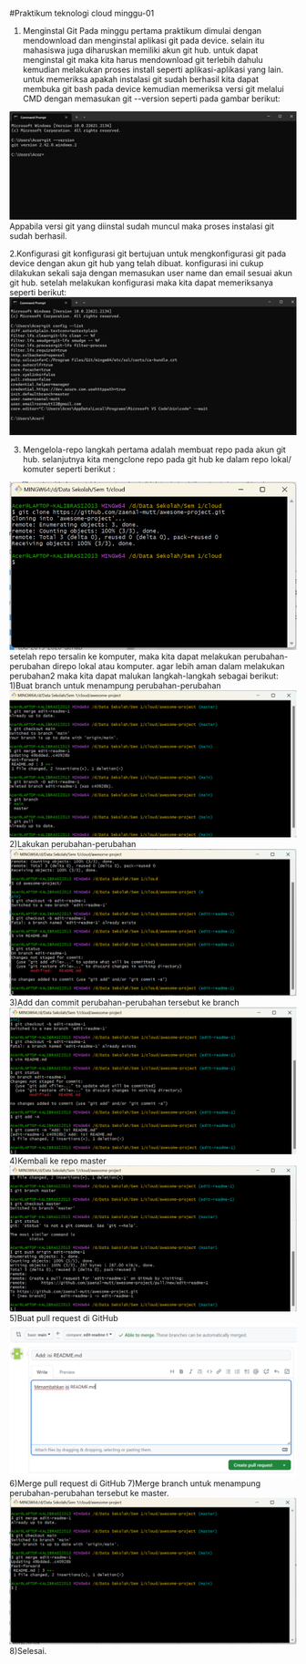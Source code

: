 #Praktikum teknologi cloud minggu-01
1. Menginstal Git
Pada minggu pertama praktikum dimulai dengan mendownload dan menginstal aplikasi git pada device. selain itu mahasiswa juga diharuskan memiliki akun git hub. 
untuk dapat menginstal git maka kita harus mendownload git terlebih dahulu kemudian melakukan proses install seperti aplikasi-aplikasi yang lain. untuk memeriksa apakah instalasi git sudah berhasil kita dapat membuka git bash pada device kemudian memeriksa
 versi git melalui CMD dengan memasukan git --version seperti pada gambar berikut:
 <img src="gambar-01.png">
 Appabila versi git yang diinstal sudah muncul maka proses instalasi git sudah berhasil.

 2.Konfigurasi git
 konfigurasi git bertujuan untuk mengkonfigurasi git pada device dengan akun git hub yang telah dibuat. konfigurasi ini cukup dilakukan sekali saja dengan memasukan user name dan email sesuai akun git hub. setelah melakukan konfigurasi maka kita dapat memeriksanya seperti berikut:
 <img src="gambar-02.png">

 3. Mengelola-repo
 langkah pertama adalah membuat repo pada akun git hub. selanjutnya kita mengclone repo pada git hub ke dalam repo lokal/ komuter seperti berikut :
 <img src="gambar-03.png">
 setelah repo tersalin ke komputer, maka kita dapat melakukan perubahan-perubahan direpo lokal atau komputer. agar lebih aman dalam melakukan perubahan2 maka kita dapat malukan langkah-langkah sebagai berikut:
 1)Buat branch untuk menampung perubahan-perubahan
<img src="gambar-04.png">
 2)Lakukan perubahan-perubahan
 <img src="gambar-05.png">
 3)Add dan commit perubahan-perubahan tersebut ke branch
 <img src="gambar-06.png">
 4)Kembali ke repo master
 <img src="gambar-07.png">
 5)Buat pull request di GitHub
 <img src="gambar-08.png">
 6)Merge pull request di GitHub
  7)Merge branch untuk menampung perubahan-perubahan tersebut ke master.
  <img src="gambar-09.png">
  8)Selesai.
  


